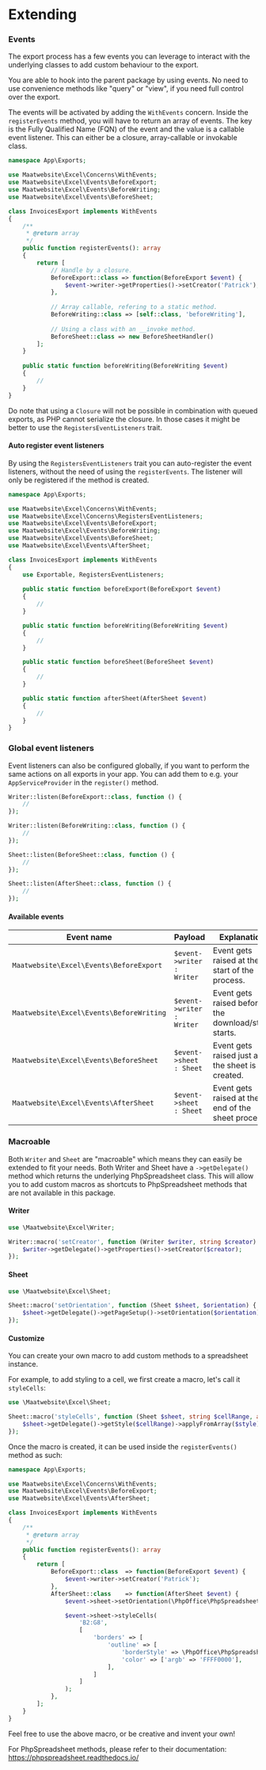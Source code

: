 # Extending

### Events

The export process has a few events you can leverage to interact with the underlying 
classes to add custom behaviour to the export.

You are able to hook into the parent package by using events.
No need to use convenience methods like "query" or "view", if you need full control over the export.

The events will be activated by adding the `WithEvents` concern. Inside the `registerEvents` method, you 
will have to return an array of events. The key is the Fully Qualified Name (FQN) of the event and the value is a callable event listener.
This can either be a closure, array-callable or invokable class.

```php
namespace App\Exports;

use Maatwebsite\Excel\Concerns\WithEvents;
use Maatwebsite\Excel\Events\BeforeExport;
use Maatwebsite\Excel\Events\BeforeWriting;
use Maatwebsite\Excel\Events\BeforeSheet;

class InvoicesExport implements WithEvents
{
    /**
     * @return array
     */
    public function registerEvents(): array
    {
        return [
            // Handle by a closure.
            BeforeExport::class => function(BeforeExport $event) {
                $event->writer->getProperties()->setCreator('Patrick');
            },
            
            // Array callable, refering to a static method.
            BeforeWriting::class => [self::class, 'beforeWriting'],
            
            // Using a class with an __invoke method.
            BeforeSheet::class => new BeforeSheetHandler()
        ];
    }
    
    public static function beforeWriting(BeforeWriting $event) 
    {
        //
    }
}
```

Do note that using a `Closure` will not be possible in combination with queued exports, as PHP cannot serialize the closure.
In those cases it might be better to use the `RegistersEventListeners` trait.

#### Auto register event listeners

By using the `RegistersEventListeners` trait you can auto-register the event listeners,
without the need of using the `registerEvents`. The listener will only be registered if the method is created. 

```php
namespace App\Exports;

use Maatwebsite\Excel\Concerns\WithEvents;
use Maatwebsite\Excel\Concerns\RegistersEventListeners;
use Maatwebsite\Excel\Events\BeforeExport;
use Maatwebsite\Excel\Events\BeforeWriting;
use Maatwebsite\Excel\Events\BeforeSheet;
use Maatwebsite\Excel\Events\AfterSheet;

class InvoicesExport implements WithEvents
{
    use Exportable, RegistersEventListeners;
    
    public static function beforeExport(BeforeExport $event)
    {
        //
    }

    public static function beforeWriting(BeforeWriting $event)
    {
        //
    }

    public static function beforeSheet(BeforeSheet $event)
    {
        //
    }

    public static function afterSheet(AfterSheet $event)
    {
        //
    }
}
```

### Global event listeners

Event listeners can also be configured globally, if you want to perform the same actions on all exports in your app.
You can add them to e.g. your `AppServiceProvider` in the `register()` method.

```php
Writer::listen(BeforeExport::class, function () {
    //
});

Writer::listen(BeforeWriting::class, function () {
    //
});

Sheet::listen(BeforeSheet::class, function () {
    //
});

Sheet::listen(AfterSheet::class, function () {
    //
});
```

#### Available events

| Event name | Payload | Explanation |
|---- |----| ----|
|`Maatwebsite\Excel\Events\BeforeExport` | `$event->writer : Writer` | Event gets raised at the start of the process. | 
| `Maatwebsite\Excel\Events\BeforeWriting` | `$event->writer : Writer` | Event gets raised before the download/store starts. |
| `Maatwebsite\Excel\Events\BeforeSheet` | `$event->sheet : Sheet` | Event gets raised just after the sheet is created. |
| `Maatwebsite\Excel\Events\AfterSheet` | `$event->sheet : Sheet` | Event gets raised at the end of the sheet process. |


### Macroable

Both `Writer` and `Sheet` are "macroable" which means they can easily be extended to fit your needs. 
Both Writer and Sheet have a `->getDelegate()` method which returns the underlying PhpSpreadsheet class. 
This will allow you to add custom macros as shortcuts to PhpSpreadsheet methods that are not available in this package. 



#### Writer

```php
use \Maatwebsite\Excel\Writer;

Writer::macro('setCreator', function (Writer $writer, string $creator) {
    $writer->getDelegate()->getProperties()->setCreator($creator);
});
```

#### Sheet

```php
use \Maatwebsite\Excel\Sheet;

Sheet::macro('setOrientation', function (Sheet $sheet, $orientation) {
    $sheet->getDelegate()->getPageSetup()->setOrientation($orientation);
});
```

#### Customize  
You can create your own macro to add custom methods to a spreadsheet instance. 

For example, to add styling to a cell, we first create a macro, let's call it `styleCells`:


```php
use \Maatwebsite\Excel\Sheet;

Sheet::macro('styleCells', function (Sheet $sheet, string $cellRange, array $style) {
    $sheet->getDelegate()->getStyle($cellRange)->applyFromArray($style);
});
```

Once the macro is created, it can be used inside the `registerEvents()` method as such:

```php
namespace App\Exports;

use Maatwebsite\Excel\Concerns\WithEvents;
use Maatwebsite\Excel\Events\BeforeExport;
use Maatwebsite\Excel\Events\AfterSheet;

class InvoicesExport implements WithEvents
{
    /**
     * @return array
     */
    public function registerEvents(): array
    {
        return [
            BeforeExport::class  => function(BeforeExport $event) {
                $event->writer->setCreator('Patrick');
            },
            AfterSheet::class    => function(AfterSheet $event) {
                $event->sheet->setOrientation(\PhpOffice\PhpSpreadsheet\Worksheet\PageSetup::ORIENTATION_LANDSCAPE);

                $event->sheet->styleCells(
                    'B2:G8',
                    [
                        'borders' => [
                            'outline' => [
                                'borderStyle' => \PhpOffice\PhpSpreadsheet\Style\Border::BORDER_THICK,
                                'color' => ['argb' => 'FFFF0000'],
                            ],
                        ]
                    ]
                );
            },
        ];
    }
}
```

Feel free to use the above macro, or be creative and invent your own!

For PhpSpreadsheet methods, please refer to their documentation: https://phpspreadsheet.readthedocs.io/
